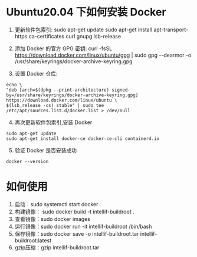 # Ubuntu20.04 下如何安装 Docker

1. 更新软件包索引:
sudo apt-get update
sudo apt-get install apt-transport-https ca-certificates curl gnupg lsb-release

2. 添加 Docker 的官方 GPG 密钥:
curl -fsSL https://download.docker.com/linux/ubuntu/gpg | sudo gpg --dearmor -o /usr/share/keyrings/docker-archive-keyring.gpg

3. 设置 Docker 仓库:
```
echo \
"deb [arch=$(dpkg --print-architecture) signed-by=/usr/share/keyrings/docker-archive-keyring.gpg] https://download.docker.com/linux/ubuntu \
$(lsb_release -cs) stable" | sudo tee /etc/apt/sources.list.d/docker.list > /dev/null
```
4. 再次更新软件包索引,安装 Docker
```
sudo apt-get update
sudo apt-get install docker-ce docker-ce-cli containerd.io
```

5. 验证 Docker 是否安装成功
```
docker --version   
```


# 如何使用
1. 启动：sudo systemctl start docker
2. 构建镜像： sudo docker build -t intellif-buildroot .
3. 查看镜像：sudo docker images
4. 运行镜像：sudo docker run  -it intellif-buildroot /bin/bash
5. 保存镜像：sudo docker save -o intellif-buildroot.tar intellif-buildroot:latest
6. gzip压缩：gzip intellif-buildroot.tar

